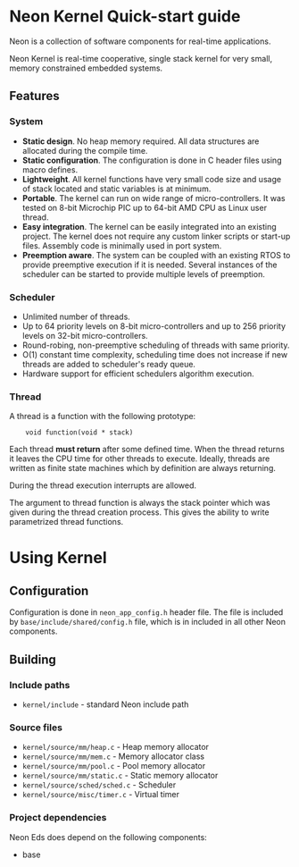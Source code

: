 # Neon Kernel Quick-start guide

Neon is a collection of software components for real-time applications.

Neon Kernel is real-time cooperative, single stack kernel for very small, 
memory constrained embedded systems. 


## Features


### System

* **Static design**. No heap memory required. All data structures are allocated 
    during the compile time.
* **Static configuration**. The configuration is done in C header files using macro
    defines.
* **Lightweight**. All kernel functions have very small code size and usage of
    stack located and static variables is at minimum.
* **Portable**. The kernel can run on wide range of micro-controllers. It was tested
    on 8-bit Microchip PIC up to 64-bit AMD CPU as Linux user thread.
* **Easy integration**. The kernel can be easily integrated into an existing 
    project. The kernel does not require any custom linker scripts or start-up 
    files. Assembly code is minimally used in port system. 
* **Preemption aware**. The system can be coupled with an existing RTOS to 
    provide preemptive execution if it is needed. Several instances of the 
    scheduler can be started to provide multiple levels of preemption.


### Scheduler

* Unlimited number of threads.
* Up to 64 priority levels on 8-bit micro-controllers and up to 256 priority 
    levels on 32-bit micro-controllers.
* Round-robing, non-preemptive scheduling of threads with same priority.
* O(1) constant time complexity, scheduling time does not increase if new 
    threads are added to scheduler's ready queue.
* Hardware support for efficient schedulers algorithm execution.

### Thread

A thread is a function with the following prototype: 

        void function(void * stack)
    
Each thread **must return** after some defined time. When the thread returns it 
leaves the CPU time for other threads to execute. Ideally, threads are written 
as finite state machines which by definition are always returning.

During the thread execution interrupts are allowed. 

The argument to thread function is always the stack pointer which was given 
during the thread creation process. This gives the ability to write parametrized 
thread functions.

# Using Kernel

## Configuration

Configuration is done in `neon_app_config.h` header file. The file is included
by `base/include/shared/config.h` file, which is in included in all other Neon
components.

## Building

### Include paths

- `kernel/include` - standard Neon include path

### Source files

- `kernel/source/mm/heap.c` - Heap memory allocator
- `kernel/source/mm/mem.c` - Memory allocator class
- `kernel/source/mm/pool.c` - Pool memory allocator
- `kernel/source/mm/static.c` - Static memory allocator
- `kernel/source/sched/sched.c` - Scheduler
- `kernel/source/misc/timer.c` - Virtual timer
    
### Project dependencies

Neon Eds does depend on the following components:
- base


